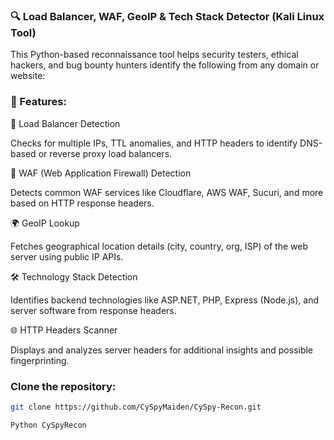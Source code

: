 ### 🔍 Load Balancer, WAF, GeoIP & Tech Stack Detector (Kali Linux Tool)

This Python-based reconnaissance tool helps security testers, ethical hackers, and bug bounty hunters identify the following from any domain or website:


### 🚀 Features:

🔄 Load Balancer Detection

Checks for multiple IPs, TTL anomalies, and HTTP headers to identify DNS-based or reverse proxy load balancers.


🔐 WAF (Web Application Firewall) Detection

Detects common WAF services like Cloudflare, AWS WAF, Sucuri, and more based on HTTP response headers.


🌍 GeoIP Lookup

Fetches geographical location details (city, country, org, ISP) of the web server using public IP APIs.


🛠️ Technology Stack Detection

Identifies backend technologies like ASP.NET, PHP, Express (Node.js), and server software from response headers.


🌐 HTTP Headers Scanner

Displays and analyzes server headers for additional insights and possible fingerprinting.

### Clone the repository:

```bash
git clone https://github.com/CySpyMaiden/CySpy-Recon.git
```

```bash
Python CySpyRecon
```


